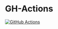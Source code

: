 # GH-Actions
[![GitHub Actions](https://github.com/ricardomaia/gh-actions/actions/workflows/ping.yml/badge.svg)](https://github.com/ricardomaia/gh-actions/actions/workflows/ping.yml)
